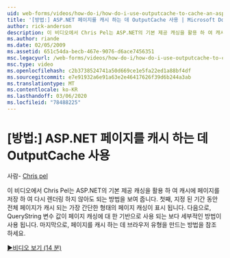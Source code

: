 ```yaml
---
uid: web-forms/videos/how-do-i/how-do-i-use-outputcache-to-cache-an-aspnet-page
title: '[방법:] ASP.NET 페이지를 캐시 하는 데 OutputCache 사용 | Microsoft Docs'
author: rick-anderson
description: 이 비디오에서 Chris Pel는 ASP.NET의 기본 제공 캐싱을 활용 하 여 캐시에 페이지를 저장 하 여 다시 렌더링 하지 않아도 되는 방법을 보여 줍니다. 먼저 ...
ms.author: riande
ms.date: 02/05/2009
ms.assetid: 651c54da-becb-467e-9076-d6ace7456351
msc.legacyurl: /web-forms/videos/how-do-i/how-do-i-use-outputcache-to-cache-an-aspnet-page
msc.type: video
ms.openlocfilehash: c2b3738524741a50d669ce1e5fa22ed1a88bf4df
ms.sourcegitcommit: e7e91932a6e91a63e2e46417626f39d6b244a3ab
ms.translationtype: MT
ms.contentlocale: ko-KR
ms.lasthandoff: 03/06/2020
ms.locfileid: "78488225"
---
```

# <a name="how-do-i-use-outputcache-to-cache-an-aspnet-page"></a>[방법:] ASP.NET 페이지를 캐시 하는 데 OutputCache 사용

사람- [Chris pel](https://twitter.com/chrispels)

이 비디오에서 Chris Pel는 ASP.NET의 기본 제공 캐싱을 활용 하 여 캐시에 페이지를 저장 하 여 다시 렌더링 하지 않아도 되는 방법을 보여 줍니다. 첫째, 지정 된 기간 동안 전체 페이지가 캐시 되는 가장 간단한 형태의 페이지 캐싱이 표시 됩니다. 다음으로, QueryString 변수 값이 페이지 캐싱에 대 한 기반으로 사용 되는 보다 세부적인 방법이 사용 됩니다. 마지막으로, 페이지를 캐시 하는 데 브라우저 유형을 만드는 방법을 참조 하세요.

[&#9654;비디오 보기 (14 분)](https://channel9.msdn.com/Blogs/ASP-NET-Site-Videos/how-do-i-use-outputcache-to-cache-an-aspnet-page)
